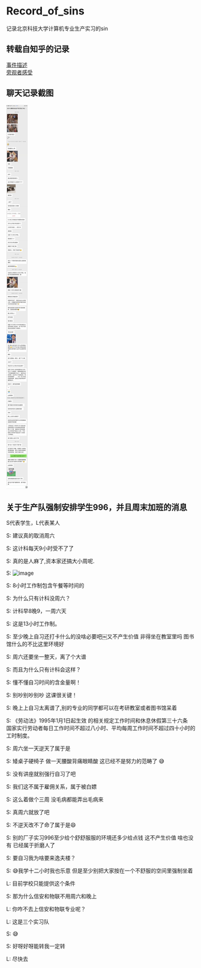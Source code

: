 # Record_of_sins
记录北京科技大学计算机专业生产实习的sin

## 转载自知乎的记录

[事件描述](https://github.com/USTBInternShip/Record_of_sins/blob/main/zhihu1.md)  
[旁观者感受](https://github.com/USTBInternShip/Record_of_sins/blob/main/zhihu2.md)


## 聊天记录截图
![history](https://github.com/USTBInternShip/Record_of_sins/blob/main/v2-923920fd22cdfe1b5d7987e749ecea32_1440w.jpg?raw=true)

## 关于生产队强制安排学生996，并且周末加班的消息

S代表学生，L代表某人

S: 建议真的取消周六

S: 这计科每天9小时受不了了

S: 真的是人麻了,资本家还搞大小周呢. 

S: ![image](https://user-images.githubusercontent.com/87229579/125161324-44d36680-e1b4-11eb-8fd6-a021c4edccc4.png)

S: 8小时工作制包含午餐等时间的

S: 为什么只有计科没周六？

S: 计科早8晚9，一周六天

S: 这是13小时工作制。

S: 至少晚上自习还打卡什么的没啥必要吧￼又不产生价值 非得坐在教室里吗 图书馆什么的不比这里环境好

S: 周六还要坐一整天，离了个大谱

S: 而且为什么只有计科会这样？

S: 懂不懂自习时间的含金量啊！

S: 别吵别吵别吵 这课很关键！

S: 晚上上自习太离谱了,别的专业的同学都可以在考研教室或者图书馆呆着

S: 《劳动法》1995年1月1日起生效 的相关规定工作时间和休息休假第三十六条　国家实行劳动者每日工作时间不超过八小时、平均每周工作时间不超过四十小时的工时制度。

S: 周六坐一天逆天了属于是

S: 矮桌子硬椅子 做一天腰酸背痛眼睛酸 这已经不是努力的范畴了 😅

S: 没有讲座就别强行自习了吧

S: 我们这不属于雇佣关系，属于被白嫖

S: 这么着做个三周 没毛病都能弄出毛病来

S: 真周六就放了吧

S: 不逆天改不了命了属于是😄

S: 别的厂子实习996至少给个舒舒服服的环境还多少给点钱 这不产生价值 啥也没有 已经属于折磨人了

S: 要自习我为啥要来逸夫楼？

S: 😅我学十二小时我也乐意 但是至少别把大家按在一个不舒服的空间里强制坐着 

L: 目前学校只能提供这个条件

S: 那为什么信安和物联不用周六和晚上

L: 你咋不去上信安和物联专业呢？

L: 这是三个实习队

S: 😅

S: 好呀好呀能转我一定转

L: 尽快去

